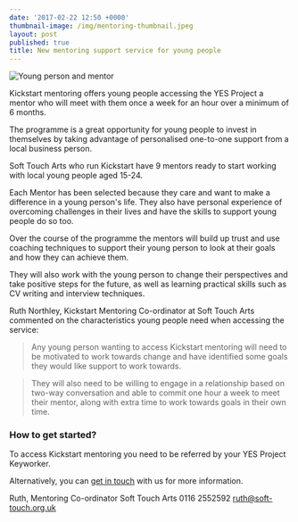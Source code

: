 ```yaml
---
date: '2017-02-22 12:50 +0000'
thumbnail-image: /img/mentoring-thumbnail.jpeg
layout: post
published: true
title: New mentoring support service for young people
---
```


![Young person and mentor]({{site.baseurl}}/img/mentoring-fullsize-web.jpeg)

Kickstart mentoring offers young people accessing the YES Project a mentor who will meet with them once a week for an hour over a minimum of 6 months.

The programme is a great opportunity for young people to invest in themselves by taking advantage of personalised one-to-one support from a local business person.

Soft Touch Arts who run Kickstart have 9 mentors ready to start working with local young people aged 15-24.

Each Mentor has been selected because they care and want to make a difference in a young person's life. They also have personal experience of overcoming challenges in their lives and have the skills to support young people do so too.

Over the course of the programme the mentors will build up trust and use coaching techniques to support their young person to look at their goals and how they can achieve them.

They will also work with the young person to change their perspectives and take positive steps for the future, as well as learning practical skills such as CV writing and interview techniques.

Ruth Northley, Kickstart Mentoring Co-ordinator at Soft Touch Arts commented on the characteristics young people need when accessing the service:

> Any young person wanting to access Kickstart mentoring will need to be motivated to work towards change and have identified some goals they would like support to work towards. 

> They will also need to be willing to engage in a relationship based on two-way conversation and able to commit one hour a week to meet their mentor, along with extra time to work towards goals in their own time.
 
 
### How to get started?

To access Kickstart mentoring you need to be referred by your YES Project Keyworker.

Alternatively, you can [get in touch](https://www.yesproject.org/contact/) with us for more information.

Ruth, Mentoring Co-ordinator 
Soft Touch Arts
0116 2552592 
[ruth@soft-touch.org.uk](mailto:ruth@soft-touch.org.uk)
